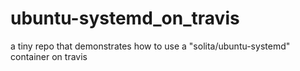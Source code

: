 # ubuntu-systemd_on_travis
a tiny repo that demonstrates how to use a "solita/ubuntu-systemd" container on travis
